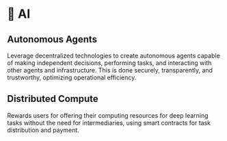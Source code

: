 # 🤖 AI

## Autonomous Agents

Leverage decentralized technologies to create autonomous agents capable of making independent decisions, performing tasks, and interacting with other agents and infrastructure. This is done securely, transparently, and trustworthy, optimizing operational efficiency.



## Distributed Compute

Rewards users for offering their computing resources for deep learning tasks without the need for intermediaries, using smart contracts for task distribution and payment.

